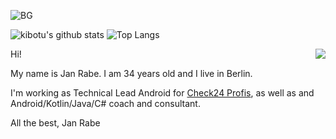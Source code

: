 <!--
**kibotu/kibotu** is a ✨ _special_ ✨ repository because its `README.md` (this file) appears on your GitHub profile.

Here are some ideas to get you started:

- 🔭 I’m currently working on ...
- 🌱 I’m currently learning ...
- 👯 I’m looking to collaborate on ...
- 🤔 I’m looking for help with ...
- 💬 Ask me about ...
- 📫 How to reach me: ...
- 😄 Pronouns: ...
- ⚡ Fun fact: ...
-->

![BG](http://www.kibotu.net/cv/about-background-header.jpg)

![kibotu's github stats](https://github-readme-stats.vercel.app/api?username=kibotu&show_icons=true&line_height=21&show_icons=true&theme=vue&count_private=true)
![Top Langs](https://github-readme-stats.vercel.app/api/top-langs/?username=kibotu&show_icons=true&layout=compact&theme=vue&count_private=true)

<!--
#### Top Sponsors

- [Become a sponsor](https://github.com/sponsors/kibotu) -->

<img src="https://komarev.com/ghpvc/?username=kibotu&color=blue&style=flat-square" align="right" />

<!-- <br /> ![Cinemagraph gif of a person lying in an Outrun themed bedroom](https://i.imgur.com/ZDw8tlA.gif) -->

Hi!

My name is Jan Rabe. I am 34 years old and I live in Berlin.

I'm working as Technical Lead Android for [Check24 Profis](https://www.check24.de/profis/), as well as and Android/Kotlin/Java/C# coach and consultant.

All the best,
Jan Rabe
